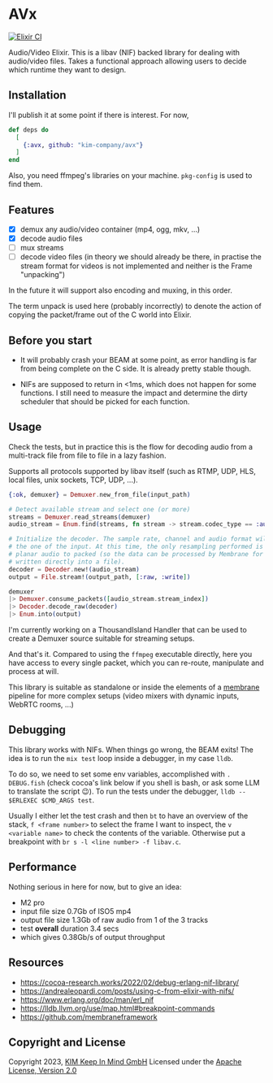 # AVx
[![Elixir CI](https://github.com/kim-company/avx/actions/workflows/elixir.yml/badge.svg)](https://github.com/kim-company/avx/actions/workflows/elixir.yml)



Audio/Video Elixir. This is a libav (NIF) backed library for dealing with audio/video files. Takes
a functional approach allowing users to decide which runtime they want to design.

## Installation
I'll publish it at some point if there is interest. For now,

```elixir
def deps do
  [
    {:avx, github: "kim-company/avx"}
  ]
end
```

Also, you need ffmpeg's libraries on your machine. `pkg-config` is used to find them.

## Features
- [x] demux any audio/video container (mp4, ogg, mkv, ...)
- [x] decode audio files
- [ ] mux streams
- [ ] decode video files (in theory we should already be there, in practise the stream format for videos is not implemented and neither is the Frame "unpacking")

In the future it will support also encoding and muxing, in this order.

The term unpack is used here (probably incorrectly) to denote the action of
copying the packet/frame out of the C world into Elixir.

## Before you start
- It will probably crash your BEAM at some point, as error handling is far from being complete on the C side. It is already pretty stable though.

- NIFs are supposed to return in <1ms, which does not happen for some functions. I still
need to measure the impact and determine the dirty scheduler that should be picked for each
function.

## Usage
Check the tests, but in practice this is the flow for decoding audio from a
multi-track file from file to file in a lazy fashion.

Supports all protocols supported by libav itself (such as RTMP, UDP, HLS, local
files, unix sockets, TCP, UDP, ...).

```elixir
{:ok, demuxer} = Demuxer.new_from_file(input_path)

# Detect available stream and select one (or more)
streams = Demuxer.read_streams(demuxer)
audio_stream = Enum.find(streams, fn stream -> stream.codec_type == :audio end)

# Initialize the decoder. The sample rate, channel and audio format will match
# the one of the input. At this time, the only resampling performed is from
# planar audio to packed (so the data can be processed by Membrane for example, or
# written directly into a file).
decoder = Decoder.new!(audio_stream)
output = File.stream!(output_path, [:raw, :write])

demuxer
|> Demuxer.consume_packets([audio_stream.stream_index])
|> Decoder.decode_raw(decoder)
|> Enum.into(output)
```

I'm currently working on a ThousandIsland Handler that can be used
to create a Demuxer source suitable for streaming setups.

And that's it. Compared to using the `ffmpeg` executable directly, here you have access
to every single packet, which you can re-route, manipulate and process at will.

This library is suitable as standalone or inside the elements of a [membrane](https://github.com/membraneframework)
pipeline for more complex setups (video mixers with dynamic inputs, WebRTC rooms, ...)

## Debugging
This library works with NIFs. When things go wrong, the BEAM exits!
The idea is to run the `mix test` loop inside a debugger, in my case `lldb`.

To do so, we need to set some env variables, accomplished with `. DEBUG.fish` (check cocoa's link below if you shell is bash, or ask some LLM to translate the script 😉).
To run the tests under the debugger, `lldb -- $ERLEXEC $CMD_ARGS test`.

Usually I either let the test crash and then `bt` to have an overview of the stack, `f <frame number>` to select the frame I want to inspect,
the `v <variable name>` to check the contents of the variable. Otherwise put a breakpoint with `br s -l <line number> -f libav.c`.

## Performance
Nothing serious in here for now, but to give an idea:
- M2 pro
- input file size 0.7Gb of ISO5 mp4
- output file size 1.3Gb of raw audio from 1 of the 3 tracks
- test **overall** duration 3.4 secs
- which gives 0.38Gb/s of output throughput

## Resources
- https://cocoa-research.works/2022/02/debug-erlang-nif-library/
- https://andrealeopardi.com/posts/using-c-from-elixir-with-nifs/
- https://www.erlang.org/doc/man/erl_nif
- https://lldb.llvm.org/use/map.html#breakpoint-commands
- https://github.com/membraneframework

## Copyright and License
Copyright 2023, [KIM Keep In Mind GmbH](https://www.keepinmind.info/)
Licensed under the [Apache License, Version 2.0](LICENSE)


